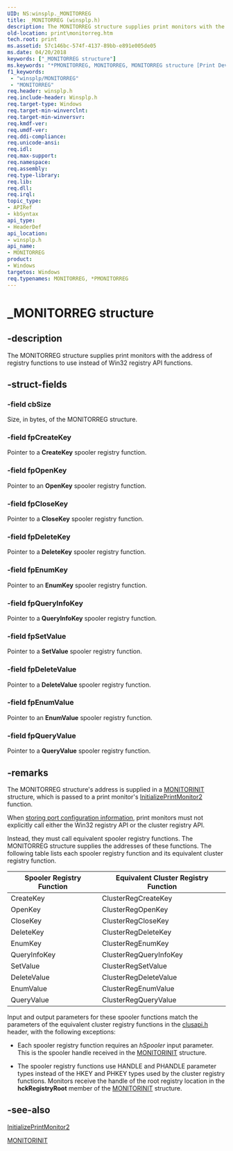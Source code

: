 ```yaml
---
UID: NS:winsplp._MONITORREG
title: _MONITORREG (winsplp.h)
description: The MONITORREG structure supplies print monitors with the address of registry functions to use instead of Win32 registry API functions.
old-location: print\monitorreg.htm
tech.root: print
ms.assetid: 57c146bc-574f-4137-89bb-e891e005de05
ms.date: 04/20/2018
keywords: ["_MONITORREG structure"]
ms.keywords: "*PMONITORREG, MONITORREG, MONITORREG structure [Print Devices], PMONITORREG, PMONITORREG structure pointer [Print Devices], _MONITORREG, print.monitorreg, spoolfnc_2d0db8db-eea5-461a-a257-1fb986001dac.xml, winsplp/MONITORREG, winsplp/PMONITORREG"
f1_keywords:
 - "winsplp/MONITORREG"
 - "MONITORREG"
req.header: winsplp.h
req.include-header: Winsplp.h
req.target-type: Windows
req.target-min-winverclnt: 
req.target-min-winversvr: 
req.kmdf-ver: 
req.umdf-ver: 
req.ddi-compliance: 
req.unicode-ansi: 
req.idl: 
req.max-support: 
req.namespace: 
req.assembly: 
req.type-library: 
req.lib: 
req.dll: 
req.irql: 
topic_type:
- APIRef
- kbSyntax
api_type:
- HeaderDef
api_location:
- winsplp.h
api_name:
- MONITORREG
product:
- Windows
targetos: Windows
req.typenames: MONITORREG, *PMONITORREG
---
```


# _MONITORREG structure

## -description

The MONITORREG structure supplies print monitors with the address of registry functions to use instead of Win32 registry API functions.

## -struct-fields

### -field cbSize

Size, in bytes, of the MONITORREG structure.

### -field fpCreateKey

Pointer to a **CreateKey** spooler registry function.

### -field fpOpenKey

Pointer to an **OpenKey** spooler registry function.

### -field fpCloseKey

Pointer to a **CloseKey** spooler registry function.

### -field fpDeleteKey

Pointer to a **DeleteKey** spooler registry function.

### -field fpEnumKey

Pointer to an **EnumKey** spooler registry function.

### -field fpQueryInfoKey

Pointer to a **QueryInfoKey** spooler registry function.

### -field fpSetValue

Pointer to a **SetValue** spooler registry function.

### -field fpDeleteValue

Pointer to a **DeleteValue** spooler registry function.

### -field fpEnumValue

Pointer to an **EnumValue** spooler registry function.

### -field fpQueryValue

Pointer to a **QueryValue** spooler registry function.

## -remarks

The MONITORREG structure's address is supplied in a [MONITORINIT](https://docs.microsoft.com/windows-hardware/drivers/ddi/winsplp/ns-winsplp-_monitorinit) structure, which is passed to a print monitor's [InitializePrintMonitor2](https://docs.microsoft.com/windows-hardware/drivers/ddi/winsplp/nf-winsplp-initializeprintmonitor2) function.

When [storing port configuration information](https://docs.microsoft.com/windows-hardware/drivers/print/storing-port-configuration-information), print monitors must not explicitly call either the Win32 registry API or the cluster registry API.

Instead, they must call equivalent spooler registry functions. The MONITORREG structure supplies the addresses of these functions. The following table lists each spooler registry function and its equivalent cluster registry function.

| Spooler Registry Function | Equivalent Cluster Registry Function |
| --- | --- |
| CreateKey | ClusterRegCreateKey |
| OpenKey | ClusterRegOpenKey |
| CloseKey | ClusterRegCloseKey |
| DeleteKey | ClusterRegDeleteKey |
| EnumKey | ClusterRegEnumKey |
| QueryInfoKey | ClusterRegQueryInfoKey |
| SetValue | ClusterRegSetValue |
| DeleteValue | ClusterRegDeleteValue |
| EnumValue | ClusterRegEnumValue |
| QueryValue | ClusterRegQueryValue |

Input and output parameters for these spooler functions match the parameters of the equivalent cluster registry functions in the [clusapi.h](https://docs.microsoft.com/windows/win32/api/clusapi/index) header, with the following exceptions:

- Each spooler registry function requires an *hSpooler* input parameter. This is the spooler handle received in the [MONITORINIT](https://docs.microsoft.com/windows-hardware/drivers/ddi/winsplp/ns-winsplp-_monitorinit) structure.

- The spooler registry functions use HANDLE and PHANDLE parameter types instead of the HKEY and PHKEY types used by the cluster registry functions. Monitors receive the handle of the root registry location in the **hckRegistryRoot** member of the [MONITORINIT](https://docs.microsoft.com/windows-hardware/drivers/ddi/winsplp/ns-winsplp-_monitorinit) structure.

## -see-also

[InitializePrintMonitor2](https://docs.microsoft.com/windows-hardware/drivers/ddi/winsplp/nf-winsplp-initializeprintmonitor2)

[MONITORINIT](https://docs.microsoft.com/windows-hardware/drivers/ddi/winsplp/ns-winsplp-_monitorinit)
